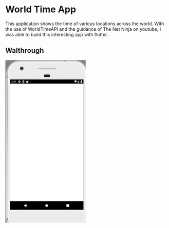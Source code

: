 # World Time App

This application shows the time of various locations across the world.
With the use of WorldTimeAPI and the guidance of The Net Ninja on youtube, I was able to build this interesting app with flutter.

## Walthrough
<img src = 'flutter_worldtime.gif' width=250><br>
